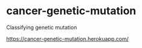 # cancer-genetic-mutation
Classifying genetic mutation

https://cancer-genetic-mutation.herokuapp.com/
